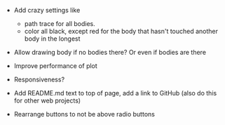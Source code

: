- Add crazy settings like 
    - path trace for all bodies.
    - color all black, except red for the body that hasn't touched another body in the longest

- Allow drawing body if no bodies there? Or even if bodies are there
- Improve performance of plot
- Responsiveness?
- Add README.md text to top of page, add a link to GitHub (also do this for other web projects)
- Rearrange buttons to not be above radio buttons 
